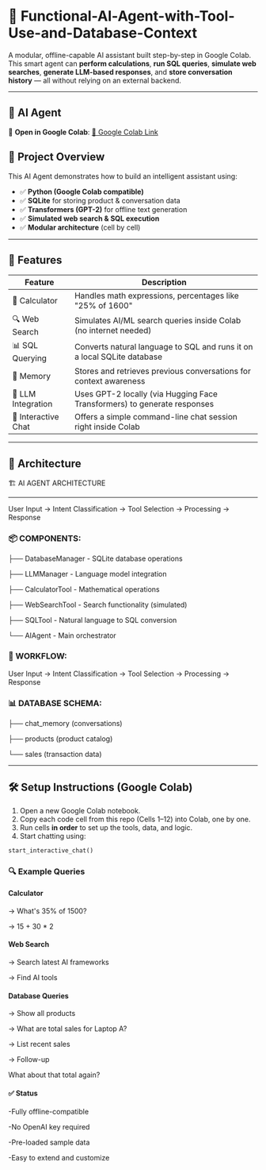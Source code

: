 # 🤖 Functional-Al-Agent-with-Tool-Use-and-Database-Context

A modular, offline-capable AI assistant built step-by-step in Google Colab. This smart agent can **perform calculations**, **run SQL queries**, **simulate web searches**, **generate LLM-based responses**, and **store conversation history** — all without relying on an external backend.

---


## 🚀 AI Agent 

🔗 **Open in Google Colab**: [🔗 Google Colab Link](https://colab.research.google.com/drive/1donMsByIpvIQSIaNOblMloweH4PvXVHf?usp=sharing)


## 📌 Project Overview

This AI Agent demonstrates how to build an intelligent assistant using:

- ✅ **Python (Google Colab compatible)**
- ✅ **SQLite** for storing product & conversation data
- ✅ **Transformers (GPT-2)** for offline text generation
- ✅ **Simulated web search & SQL execution**
- ✅ **Modular architecture** (cell by cell)

---

## 🚀 Features

| Feature                | Description                                                                 |
|------------------------|-----------------------------------------------------------------------------|
| 🧮 Calculator           | Handles math expressions, percentages like "25% of 1600"                    |
| 🔍 Web Search           | Simulates AI/ML search queries inside Colab (no internet needed)           |
| 📊 SQL Querying         | Converts natural language to SQL and runs it on a local SQLite database     |
| 💾 Memory               | Stores and retrieves previous conversations for context awareness           |
| 🧠 LLM Integration      | Uses GPT-2 locally (via Hugging Face Transformers) to generate responses     |
| 🧪 Interactive Chat     | Offers a simple command-line chat session right inside Colab                |

---

## 🧱 Architecture

🏗️ AI AGENT ARCHITECTURE

---
User Input → Intent Classification → Tool Selection → Processing → Response


### 📦 COMPONENTS:

├── DatabaseManager - SQLite database operations

├── LLMManager - Language model integration

├── CalculatorTool - Mathematical operations

├── WebSearchTool - Search functionality (simulated)

├── SQLTool - Natural language to SQL conversion

└── AIAgent - Main orchestrator

### 🔄 WORKFLOW:
User Input → Intent Classification → Tool Selection → Processing → Response

### 📊 DATABASE SCHEMA:
├── chat_memory (conversations)

├── products (product catalog)

└── sales (transaction data)


---

## 🛠️ Setup Instructions (Google Colab)

1. Open a new Google Colab notebook.
2. Copy each code cell from this repo (Cells 1–12) into Colab, one by one.
3. Run cells **in order** to set up the tools, data, and logic.
4. Start chatting using:

```python
start_interactive_chat()

```

### 🔍 Example Queries
#### Calculator
-> What's 35% of 1500?

-> 15 + 30 * 2

#### Web Search
-> Search latest AI frameworks

-> Find AI tools

#### Database Queries
-> Show all products

-> What are total sales for Laptop A?

-> List recent sales

-> Follow-up

What about that total again?

#### ✅ Status
 -Fully offline-compatible

 -No OpenAI key required

 -Pre-loaded sample data

 -Easy to extend and customize



